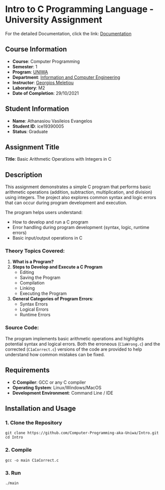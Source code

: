 # Intro to C Programming Language - University Assignment

For the detailed Documentation, click the link:
[Documentation](Documentation/ATHANASIOU_19390005.pdf)

## Course Information
- **Course**: Computer Programming
- **Semester**: 1
- **Program**: [UNIWA](https://www.uniwa.gr/)
- **Department**: [Information and Computer Engineering](https://ice.uniwa.gr/)
- **Instructor**: [Georgios Meletiou](https://ice.uniwa.gr/emd_person/17562/)
- **Laboratory**: M2
- **Date of Completion**: 29/10/2021

## Student Information
- **Name**: Athanasiou Vasileios Evangelos
- **Student ID**: ice19390005
- **Status**: Graduate

## Assignment Title
**Title**: Basic Arithmetic Operations with Integers in C

## Description
This assignment demonstrates a simple C program that performs basic arithmetic operations (addition, subtraction, multiplication, and division) using integers. The project also explores common syntax and logic errors that can occur during program development and execution.

The program helps users understand:
- How to develop and run a C program
- Error handling during program development (syntax, logic, runtime errors)
- Basic input/output operations in C

### Theory Topics Covered:
1. **What is a Program?**
2. **Steps to Develop and Execute a C Program**
   - Editing
   - Saving the Program
   - Compilation
   - Linking
   - Executing the Program
3. **General Categories of Program Errors**:
   - Syntax Errors
   - Logical Errors
   - Runtime Errors

### Source Code:
The program implements basic arithmetic operations and highlights potential syntax and logical errors. Both the erroneous (`C1aWrong.c`) and the corrected (`C1aCorrect.c`) versions of the code are provided to help understand how common mistakes can be fixed.

## Requirements
- **C Compiler**: GCC or any C compiler
- **Operating System**: Linux/Windows/MacOS
- **Development Environment**: Command Line / IDE

## Installation and Usage


### 1. Clone the Repository
```
git clone https://github.com/Computer-Programming-aka-Uniwa/Intro.git
cd Intro
```

### 2. Compile
```
gcc -o main C1aCorrect.c
```

### 3. Run
```
./main
```